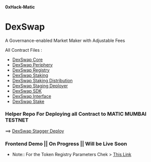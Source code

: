 #### 0xHack-Matic

# DexSwap 

A Governance-enabled Market Maker with Adjustable Fees


All Contract Files :
- [DexSwap Core](https://github.com/Agin-DropDisco/dexswap-core)
- [DexSwap Periphery](https://github.com/Agin-DropDisco/dexswap-periphery)
- [DexSwap Registry](https://github.com/Agin-DropDisco/dexswap-registry)
- [DexSwap Staking](https://github.com/Agin-DropDisco/dexswap-staking)
- [DexSwap Staking Distribution](https://github.com/Agin-DropDisco/dexswap-staking-ditribution)
- [DexSwap Staging Deployer](https://github.com/Agin-DropDisco/dexswap-swapper-staging)
- [DexSwap SDK ](#)
- [DexSwap Interface ](#)
- [DexSwap Stake](https://github.com/Agin-DropDisco/dexswap-core/tree/1.1.0/migrations)

### Helper Repo For Deploying all Contract to MATIC MUMBAI TESTNET 
==> [DexSwap Stagger Deploy](https://github.com/Agin-DropDisco/dexswap-stagger-deploy)

### Frontend Demo || On Progress || Will be Live Soon

- Note:: For the Token Registry Parameters Chek > [This Link](https://github.com/Agin-DropDisco/dexswap-registry) 


